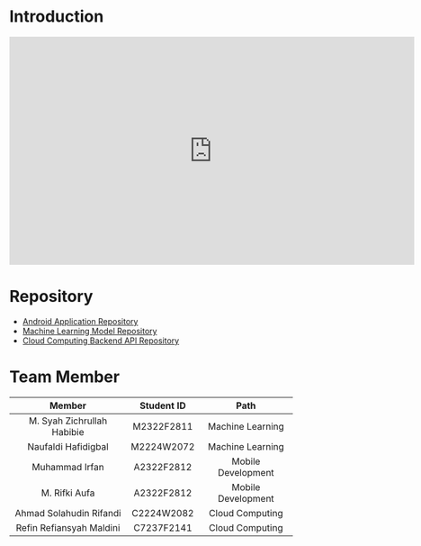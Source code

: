 # Introduction
<iframe width="720" height="405" src="https://www.youtube.com/embed/IZ0IBA3U5jw?autoplay=1&showinfo=0&loop=1&playlist=IZ0IBA3U5jw&rel=0" frameborder="0" allowfullscreen></iframe>

# Repository
- [Android Application Repository](https://github.com/NanamYuk/NanamYuk-Android)
- [Machine Learning Model Repository](https://github.com/NanamYuk/NanamYuk-ML)
- [Cloud Computing Backend API Repository](https://github.com/NanamYuk/backend)

# Team Member

|            Member           | Student ID |        Path        |                                                   
| :-------------------------: | :--------: | :----------------: | 
|M. Syah Zichrullah Habibie   | M2322F2811 |  Machine Learning  | 
|      Naufaldi Hafidigbal     | M2224W2072 |  Machine Learning  |
|     Muhammad Irfan    | A2322F2812| Mobile Development |
|    M. Rifki Aufa     | A2322F2812 | Mobile Development |
|Ahmad Solahudin Rifandi    | C2224W2082 |   Cloud Computing  |             
| Refin Refiansyah Maldini | C7237F2141 |   Cloud Computing  |
